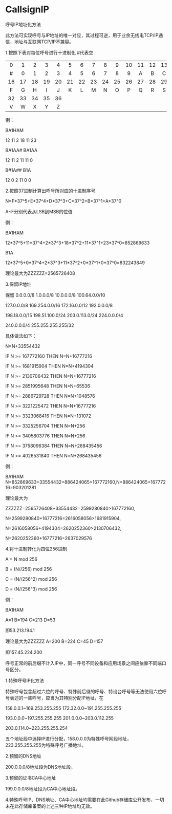 # CallsignIP

呼号IP地址化方法

此方法可实现呼号与IP地址的唯一对应，其过程可逆，用于业余无线电TCP/IP通信，地址与互联网TCP/IP不兼容。

1.按照下表对每位呼号进行十进制化 \#代表空

| | | | | | | | | | | | | | | | |
|:----:|:----:|:----:|:----:|:----:|:----:|:----:|:----:|:----:|:----:|:----:|:----:|:----:|:----:|:----:|:----:|
|0|1|2|3|4|5|6|7|8|9|10|11|12|13|14|15|
|#|0|1|2|3|4|5|6|7|8|9|A|B|C|D|E|
|16|17|18|19|20|21|22|23|24|25|26|27|28|29|30|31|
|F|G|H|I|J|K|L|M|N|O|P|Q|R|S|T|U|
|32|33|34|35|36|
|V|W|X|Y|Z|

例：

BA1HAM

12 11 2 18 11 23

BA1AA# BA1AA

12 11 2 11 11 0

B#1A## B1A

12 0 2 11 0 0

2.按照37进制计算出呼号所对应的十进制序号

N=F\*37^5+E\*37^4+D\*37^3+C\*37^2+B\*37^1+A\*37^0

A~F分别代表从LSB到MSB的位值

例：

BA1HAM

12\*37^5+11\*37^4+2\*37^3+18\*37^2+11\*37^1+23\*37^0=852869633

B1A

12\*37^5+0\*37^4+2\*37^3+11\*37^2+0\*37^1+0\*37^0=832243849

理论最大为ZZZZZZ=2565726408

3.保留IP地址

保留
0.0.0.0/8 1.0.0.0/8 10.0.0.0/8 100.64.0.0/10

127.0.0.0/8 169.254.0.0/16 172.16.0.0/12 192.0.0.0/8

198.18.0.0/15 198.51.100.0/24 203.0.113.0/24 224.0.0.0/4

240.0.0.0/4 255.255.255.255/32

具体做法如下：

N=N+33554432

IF N >= 167772160 THEN N=N+16777216

IF N >= 1681915904 THEN N=N+4194304

IF N >= 2130706432 THEN N=N+16777216

IF N >= 2851995648 THEN N=N+65536

IF N >= 2886729728 THEN N=N+1048576

IF N >= 3221225472 THEN N=N+16777216

IF N >= 3323068416 THEN N=N+131072

IF N >= 3325256704 THEN N=N+256

IF N >= 3405803776 THEN N=N+256

IF N >= 3758096384 THEN N=N+268435456

IF N >= 4026531840 THEN N=N+268435456

例：

BA1HAM N=852869633+33554432=886424065>167772160,N=886424065+16777216=903201281

理论最大为

ZZZZZZ=2565726408+33554432=2599280840>167772160,

N=2599280840+16777216=2616058056>1681915904,

N=2616058056+4194304=2620252360>2130706432,

N=2620252360+16777216=2637029576

4.将十进制转化为四位256进制

A = N mod 256

B = (N//256) mod 256

C = (N//256^2) mod 256

D = (N//256^3) mod 256

例：

BA1HAM

A=1 B=194 C=213 D=53

即53.213.194.1

理论最大为ZZZZZZ A=200 B=224 C=45 D=157

即157.45.224.200

呼号正常的前后缀不计入IP中，同一呼号不同设备和应用场景之间应依靠不同端口号区分。

1.特殊呼号IP化方法

特殊呼号包含超过六位的呼号、特殊前后缀的呼号、特设台呼号等无法使用六位呼号表述的一些呼号，应当为其特别分配IP地址，在

158.0.0.1\~169.253.255.255 172.32.0.0\~191.255.255.255

193.0.0.0\~197.255.255.255 201.0.0.0\~203.0.112.255

203.0.114.0\~223.255.255.254

五个地址段中选择IP进行分配，158.0.0.0为特殊呼号网段地址，223.255.255.255为特殊呼号广播地址。

2.预留的DNS地址

200.0.0.0/8地址段为DNS地址段。

3.预留的证书CA中心地址

199.0.0.0/8地址段为CA中心地址段。

4.特殊呼号IP、DNS地址、CA中心地址均需要在此Github存储库公开发布，一切未在此存储库备案的上述三种IP地址均无效。
